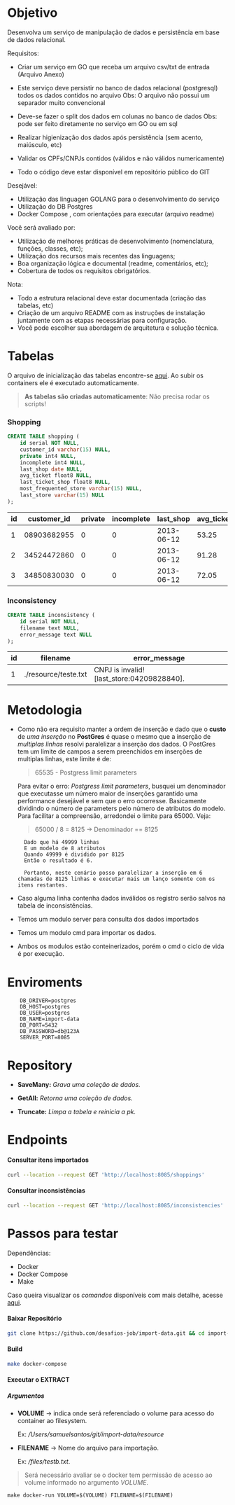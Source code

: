# Objetivo

Desenvolva um serviço de manipulação de dados e persistência em base de dados relacional.

Requisitos:

- Criar um serviço em GO que receba um arquivo csv/txt de entrada (Arquivo Anexo)
- Este serviço deve persistir no banco de dados relacional (postgresql) todos os dados contidos no arquivo
  Obs: O arquivo não possui um separador muito convencional
 
- Deve-se fazer o split dos dados em colunas no banco de dados
 Obs: pode ser feito diretamente no serviço em GO ou em sql
 
- Realizar higienização dos dados após persistência (sem acento, maiúsculo, etc)
- Validar os CPFs/CNPJs contidos (válidos e não válidos numericamente)
- Todo o código deve estar disponível em repositório público do GIT
 
Desejável:

- Utilização das linguagen GOLANG para o desenvolvimento do serviço
- Utilização do DB Postgres
- Docker Compose , com orientações para executar (arquivo readme) 

Você será avaliado por:

- Utilização de melhores práticas de desenvolvimento (nomenclatura, funções, classes, etc);
- Utilização dos recursos mais recentes das linguagens;
- Boa organização lógica e documental (readme, comentários, etc);
- Cobertura de todos os requisitos obrigatórios.


Nota:

 - Todo a estrutura relacional deve estar documentada (criação das tabelas, etc)
 - Criação de um arquivo README com as instruções de instalação         juntamente com as etapas necessárias para configuração.
 - Você pode escolher sua abordagem de arquitetura e solução técnica.


# Tabelas

O arquivo de inicialização das tabelas encontre-se [aqui](./resource/ddl/init.sql). Ao subir os containers ele é executado automaticamente.

> **As tabelas são criadas automaticamente**: Não precisa rodar os scripts!

### Shopping

```sql
CREATE TABLE shopping (
	id serial NOT NULL,
	customer_id varchar(15) NULL,
	private int4 NULL,
	incomplete int4 NULL,
	last_shop date NULL,
	avg_ticket float8 NULL,
	last_ticket_shop float8 NULL,
	most_frequented_store varchar(15) NULL,
	last_store varchar(15) NULL
);
```

 | id  | customer_id | private | incomplete | last_shop  | avg_ticket | last_ticket_shop | most_frequented_store | last_store     |
 | --- | ----------- | ------- | ---------- | ---------- | ---------- | ---------------- | --------------------- | -------------- |
 | 1   | 08903682955 | 0       | 0          | 2013-06-12 | 53.25      | 53.25            | 79379491000850        | 79379491000850 |
 | 2   | 34524472860 | 0       | 0          | 2013-06-12 | 91.28      | 91.28            | 79379491000850        | 79379491000850 |
 | 3   | 34850830030 | 0       | 0          | 2013-06-12 | 72.05      | 72.05            |


### Inconsistency

```sql
CREATE TABLE inconsistency (
	id serial NOT NULL,
	filename text NULL,
	error_message text NULL
);
```

 | id  | filename             | error_message                              |
 | --- | -------------------- | ------------------------------------------ |
 | 1   | ./resource/teste.txt | CNPJ is invalid! [last_store:04209828840]. |


# Metodologia

- Como não era requisito manter a ordem de inserção e dado que o **custo** de _uma inserção_ no **PostGres** é quase o mesmo que a inserção de _multiplas linhas_ resolvi paralelizar a inserção dos dados. O PostGres tem um limite de campos a serem preenchidos em inserções de multiplas linhas, este limite é de: 
  
  > 65535 - Postgress limit parameters

  Para evitar o erro: *Postgress limit parameters*, busquei um denominador que executasse um número maior de inserções garantido uma performance desejável e sem que o erro ocorresse. Basicamente dividindo o número de parameters pelo número de atributos do modelo. Para facilitar a compreensão, arredondei o limite para 65000. Veja:

  > 65000 / 8 = 8125 -> Denominador == 8125
    
		Dado que há 49999 linhas
		E um modelo de 8 atributos
		Quando 49999 é dividido por 8125 
		Então o resultado é 6.

		Portanto, neste cenário posso paralelizar a inserção em 6 chamadas de 8125 linhas e executar mais um lanço somente com os itens restantes. 

- Caso alguma linha contenha dados inválidos os registro serão salvos na tabela de inconsistências.

- Temos um modulo server para consulta dos dados importados 
- Temos um modulo cmd para importar os dados.
- Ambos os modulos estão conteinerizados, porém o cmd o ciclo de vida é por execução.

# Enviroments

```env
  	DB_DRIVER=postgres
	DB_HOST=postgres
	DB_USER=postgres 
	DB_NAME=import-data
	DB_PORT=5432
	DB_PASSWORD=db@123A
	SERVER_PORT=8085
```

# Repository

 - **SaveMany:** _Grava uma coleção de dados._

 - **GetAll:** _Retorna uma coleção de dados._

 - **Truncate:** _Limpa a tabela e reinicia a pk._


# Endpoints  
  

#### Consultar itens importados

```bash
curl --location --request GET 'http://localhost:8085/shoppings' 
```

#### Consultar inconsistências

```bash
curl --location --request GET 'http://localhost:8085/inconsistencies' 
```

# Passos para testar

Dependências:
 - Docker 
 - Docker Compose
 - Make

Caso queira visualizar os *comandos* disponíveis com mais detalhe, acesse [aqui](./makefile).

#### Baixar Repositório
```bash
git clone https://github.com/desafios-job/import-data.git && cd import-data
```

#### Build
```bash
make docker-compose
```

#### Executar o EXTRACT

##### Argumentos

 - **VOLUME** -> indica onde será referenciado o volume para acesso do container ao filesystem.

	Ex: */Users/samuelsantos/git/import-data/resource*

 - **FILENAME** -> Nome do arquivo para importação. 
	
	Ex: */files/testb.txt*. 

> Será necessário avaliar se o docker tem permissão de acesso ao volume informado no argumento *VOLUME*.
```
make docker-run VOLUME=$(VOLUME) FILENAME=$(FILENAME)
```

